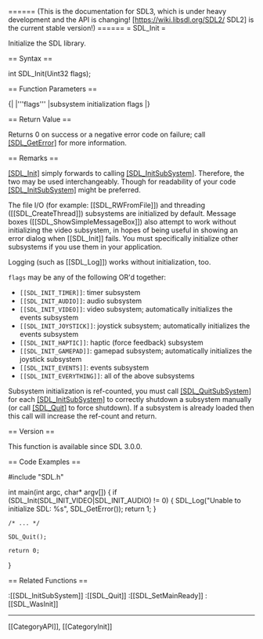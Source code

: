 ====== (This is the documentation for SDL3, which is under heavy development and the API is changing! [https://wiki.libsdl.org/SDL2/ SDL2] is the current stable version!) ======
= SDL_Init =

Initialize the SDL library.

== Syntax ==

<syntaxhighlight lang='c'>
int SDL_Init(Uint32 flags);
</syntaxhighlight>

== Function Parameters ==

{|
|'''flags'''
|subsystem initialization flags
|}

== Return Value ==

Returns 0 on success or a negative error code on failure; call
[[SDL_GetError]]() for more information.

== Remarks ==

[[SDL_Init]]() simply forwards to calling [[SDL_InitSubSystem]]().
Therefore, the two may be used interchangeably. Though for readability of
your code [[SDL_InitSubSystem]]() might be preferred.

The file I/O (for example: [[SDL_RWFromFile]]) and threading
([[SDL_CreateThread]]) subsystems are initialized by default. Message boxes
([[SDL_ShowSimpleMessageBox]]) also attempt to work without initializing
the video subsystem, in hopes of being useful in showing an error dialog
when [[SDL_Init]] fails. You must specifically initialize other subsystems
if you use them in your application.

Logging (such as [[SDL_Log]]) works without initialization, too.

<code>flags</code> may be any of the following OR'd together:

* <code>[[SDL_INIT_TIMER]]</code>: timer subsystem
* <code>[[SDL_INIT_AUDIO]]</code>: audio subsystem
* <code>[[SDL_INIT_VIDEO]]</code>: video subsystem; automatically initializes the events subsystem
* <code>[[SDL_INIT_JOYSTICK]]</code>: joystick subsystem; automatically initializes the events subsystem
* <code>[[SDL_INIT_HAPTIC]]</code>: haptic (force feedback) subsystem
* <code>[[SDL_INIT_GAMEPAD]]</code>: gamepad subsystem; automatically initializes the joystick subsystem
* <code>[[SDL_INIT_EVENTS]]</code>: events subsystem
* <code>[[SDL_INIT_EVERYTHING]]</code>: all of the above subsystems

Subsystem initialization is ref-counted, you must call
[[SDL_QuitSubSystem]]() for each [[SDL_InitSubSystem]]() to correctly
shutdown a subsystem manually (or call [[SDL_Quit]]() to force shutdown).
If a subsystem is already loaded then this call will increase the ref-count
and return.

== Version ==

This function is available since SDL 3.0.0.

== Code Examples ==

<syntaxhighlight lang='c++'>
#include "SDL.h"

int main(int argc, char* argv[])
{
    if (SDL_Init(SDL_INIT_VIDEO|SDL_INIT_AUDIO) != 0) {
        SDL_Log("Unable to initialize SDL: %s", SDL_GetError());
        return 1;
    }

    /* ... */

    SDL_Quit();

    return 0;
}
</syntaxhighlight>

== Related Functions ==

:[[SDL_InitSubSystem]]
:[[SDL_Quit]]
:[[SDL_SetMainReady]]
:[[SDL_WasInit]]

----
[[CategoryAPI]], [[CategoryInit]]


